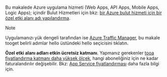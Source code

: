 Bu makalede Azure uygulama hizmeti (Web Apps, API Apps, Mobile Apps, Logic Apps); içindir Bulut Hizmetleri için bkz: [bir Azure bulut hizmeti için bir özel etki alanı adı yapılandırma](../articles/cloud-services/cloud-services-custom-domain-name.md).

> [!NOTE]
> Uygulamanızı yük dengeli tarafından ise [Azure Traffic Manager](https://azure.microsoft.com/services/traffic-manager/), bu makale tooget belirli adımlar hello üstündeki hello seçicisini tıklatın.
> 
> **Özel etki alanı adları etkin ücretsiz katmanı**. Yapmanız gerekenler [tooa fiyatlandırma katmanı daha yüksek ölçek](../articles/app-service-web/web-sites-scale.md), hangi aboneliğiniz için ne kadar faturalandırılır değişebilir. 
> Bkz: [App Service fiyatlandırması](https://azure.microsoft.com/pricing/details/app-service/) daha fazla bilgi için.
> 
> 

